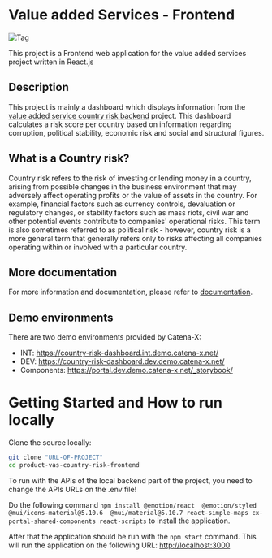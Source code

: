 # Value added Services - Frontend 

![Tag](https://img.shields.io/static/v1?label=&message=LeadingRepository&color=green&style=flat)

This project is a Frontend web application for the value added services project written in React.js

## Description

This project is mainly a dashboard which displays information from the [value added service country risk backend](https://github.com/eclipse-tractusx/vas-country-risk-backend) project. 
This dashboard calculates a risk score per country based on information regarding corruption, political stability, economic risk and social and structural figures.

## What is a Country risk?

Country risk refers to the risk of investing or lending money in a country, arising from possible changes in the business environment that may adversely affect operating profits or the value of assets in the country. For example, financial factors such as currency controls, devaluation or regulatory changes, or stability factors such as mass riots, civil war and other potential events contribute to companies' operational risks. This term is also sometimes referred to as political risk - however, 
country risk is a more general term that generally refers only to risks affecting all companies operating within or involved with a particular country.

## More documentation

For more information and documentation, please refer to [documentation](https://github.com/eclipse-tractusx/vas-country-risk-frontend/tree/main/docs).

## Demo environments

There are two demo environments provided by Catena-X:

* INT: https://country-risk-dashboard.int.demo.catena-x.net/
* DEV: https://country-risk-dashboard.dev.demo.catena-x.net/
* Components: https://portal.dev.demo.catena-x.net/_storybook/
# Getting Started and How to run locally 

Clone the source locally:

```sh
git clone "URL-OF-PROJECT"
cd product-vas-country-risk-frontend
```

To run with the APIs of the local backend part of the project, you need to change the APIs URLs on the .env file!

Do the following command `npm install @emotion/react  @emotion/styled  @mui/icons-material@5.10.6  @mui/material@5.10.7 react-simple-maps cx-portal-shared-components react-scripts` 
to install the application. 

After that the application should be run with
the `npm start` command. 
This will run the application on the following URL: [http://localhost:3000](http://localhost:3000)
